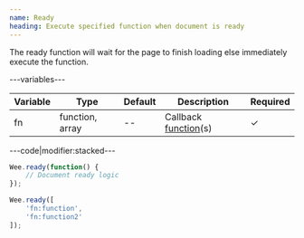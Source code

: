 ```yaml
---
name: Ready
heading: Execute specified function when document is ready
---
```


The ready function will wait for the page to finish loading else immediately execute the function.

---variables---

| Variable | Type | Default | Description | Required |
| -- | -- | -- | -- | -- |
| fn | function, array | -- | Callback [function](/script/#functions)(s) | &#10003; |

---code|modifier:stacked---

```javascript
Wee.ready(function() {
	// Document ready logic
});
```

```javascript
Wee.ready([
	'fn:function',
	'fn:function2'
]);
```